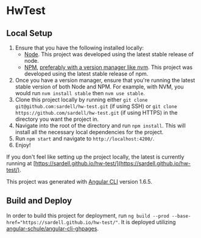 # HwTest

## Local Setup
1. Ensure that you have the following installed locally:
    * [Node](https://nodejs.org/en/download/). This project was developed using the latest stable release of node.
    * [NPM](https://docs.npmjs.com/getting-started/what-is-npm), [preferably with a version manager like nvm](https://docs.npmjs.com/getting-started/installing-node#installing-npm-from-a-version-manager). This project was developed using the latest stable release of npm.
2. Once you have a version manager, ensure that you're running the latest stable version of both Node and NPM. For example, with NVM, you would run `nvm install stable` then `nvm use stable`.
3. Clone this project locally by running either `git clone git@github.com:sardell/hw-test.git` (if using SSH) or `git clone https://github.com/sardell/hw-test.git` (if using HTTPS) in the directory you want the project in.
4. Navigate into the root of the directory and run `npm install`. This will install all the necessary local dependencies for the project.
5. Run `npm start` and navigate to `http://localhost:4200/`.
6. Enjoy!

If you don't feel like setting up the project locally, the latest is currently running at [https://sardell.github.io/hw-test/](https://sardell.github.io/hw-test/).

This project was generated with [Angular CLI](https://github.com/angular/angular-cli) version 1.6.5.

## Build and Deploy
In order to build this project for deployment, run `ng build --prod --base-href="https://sardell.github.io/hw-test/"`. It is deployed utilizing [angular-schule/angular-cli-ghpages](https://github.com/angular-schule/angular-cli-ghpages).